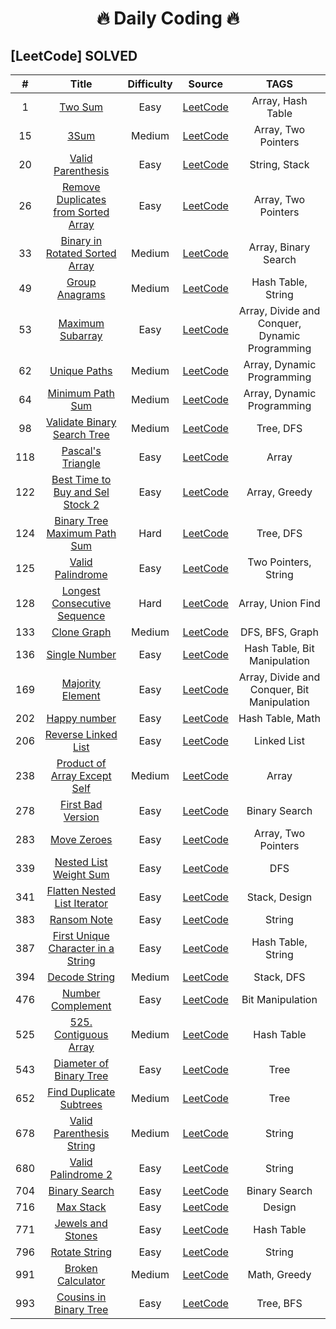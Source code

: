 <h1 align="center">
  🔥 Daily Coding 🔥
</h1>


## [LeetCode] SOLVED
|  #  | Title | Difficulty | Source | TAGS |
| :-: | :---: | :--------: | :----: | :--: | 
|  1  |  [Two Sum](Leetcode/1-Two_Sum.py) |Easy| [LeetCode](https://leetcode.com/problems/two-sum/) | Array, Hash Table |
|  15  | [3Sum](Leetcode/15-3Sum.py) |Medium| [LeetCode](https://leetcode.com/problems/3sum/) | Array, Two Pointers   |
|  20  | [Valid Parenthesis](Leetcode/20-Valid-Parenthesis.py) |Easy| [LeetCode](https://leetcode.com/problems/3sum/) | String, Stack   |
|  26  | [Remove Duplicates from Sorted Array](Leetcode/26-Remove_Duplicates_from_Sorted_Array.js) |Easy | [LeetCode](https://leetcode.com/problems/remove-duplicates-from-sorted-array/) | Array, Two Pointers |
|  33  | [Binary in Rotated Sorted Array](Leetcode/33-Binary_in_Rotated_Sorted_Array.py) |Medium | [LeetCode](https://leetcode.com/problems/search-in-rotated-sorted-array/) | Array, Binary Search |
|  49  | [Group Anagrams](Leetcode/49-Group_Anagrams.py) |Medium | [LeetCode](https://leetcode.com/problems/group-anagrams/) | Hash Table, String |
|  53  | [Maximum Subarray](Leetcode/53-Maximum_Subarray.py) |Easy | [LeetCode](https://leetcode.com/problems/maximum-subarray/) | Array, Divide and Conquer, Dynamic Programming|
|  62  | [Unique Paths](Leetcode/62-Unique_Paths.py) |Medium | [LeetCode](https://leetcode.com/problems/unique-paths/) | Array, Dynamic Programming|
| 64   | [Minimum Path Sum](Leetcode/64-Minimum_Path_Sum.py) |Medium | [LeetCode](https://leetcode.com/problems/minimum-path-sum/) | Array, Dynamic Programming |
|  98  | [Validate Binary Search Tree](Leetcode/98-Validate_Binary_Search_Tree.py) |Medium | [LeetCode](https://leetcode.com/problems/validate-binary-search-tree/) | Tree, DFS |
|  118  | [Pascal's Triangle](Leetcode/118-Pascal's_Triangle.py) |Easy | [LeetCode](https://leetcode.com/problems/pascals-triangle/) |Array |
|  122  | [Best Time to Buy and Sel Stock 2](Leetcode/118-Pascal's_Triangle.py) |Easy | [LeetCode](https://leetcode.com/problems/best-time-to-buy-and-sell-stock-ii/) |Array, Greedy |
| 124   | [Binary Tree Maximum Path Sum](Leetcode/124-Binary_Tree_Maximum_Path_Sum.py) |Hard | [LeetCode](https://leetcode.com/problems/binary-tree-maximum-path-sum/) | Tree, DFS|
|  125  | [Valid Palindrome](Leetcode/125-Valid_Palindrome.py) |Easy | [LeetCode](https://leetcode.com/problems/valid-palindrome/) |Two Pointers, String |
|  128  | [Longest Consecutive Sequence](128-Longest-Consecutive-Sequence.py) |Hard | [LeetCode](https://leetcode.com/problems/longest-consecutive-sequence/) |Array, Union Find |
|  133  | [Clone Graph](Leetcode/133-Clone_Graph.py)   |Medium | [LeetCode](https://leetcode.com/problems/clone-graph/) | DFS, BFS, Graph|
| 136   | [Single Number](Leetcode/136-Single_Number.py)   |Easy | [LeetCode](https://leetcode.com/problems/single-number/) |Hash Table, Bit Manipulation |
|  169  | [Majority Element](Leetcode/169-Majority_Element.py)   |Easy | [LeetCode](https://leetcode.com/problems/majority-element/) |Array, Divide and Conquer, Bit Manipulation |
|  202  | [Happy number](Leetcode/202-Happy_Number.py)  |Easy | [LeetCode](https://leetcode.com/problems/happy-number/) |Hash Table, Math |
|  206  | [Reverse Linked List](206-Reverse_Linked_list.py) |Easy | [LeetCode](https://leetcode.com/problems/reverse-linked-list/) | Linked List |
|   238 | [Product of Array Except Self](Leetcode/238-Product_of_Array_Except_Self.py) |Medium | [LeetCode](https://leetcode.com/problems/product-of-array-except-self/) | Array|
|  278  | [First Bad Version](Leetcode/278-First_Bad_Version.js)  |Easy | [LeetCode](https://leetcode.com/problems/first-bad-version/) |Binary Search |
|  283  | [Move Zeroes](Leetcode/283-Move_Zeroes.py) |Easy | [LeetCode](https://leetcode.com/problems/move-zeroes/) |Array, Two Pointers |
|   339 | [Nested List Weight Sum](Leetcode/339-Nested_List_Weight_Sum.py)   |Easy | [LeetCode](https://leetcode.com/problems/nested-list-weight-sum) |DFS |
| 341   | [Flatten Nested List Iterator](Leetcode/341-Flatten_Nested_List_Iterator.py)  |Easy | [LeetCode](https://leetcode.com/problems/flatten-nested-list-iterator/) |Stack, Design |
| 383   | [Ransom Note](Leetcode/383-Ransom_Note.py)  |Easy | [LeetCode](https://leetcode.com/problems/ransom-note/) |String |
|  387  | [First Unique Character in a String](Leetcode/387-First_Unique_Character_in_a_String.py)   |Easy | [LeetCode](https://leetcode.com/problems/first-unique-character-in-a-string/) |Hash Table, String |
|  394  | [Decode String](Leetcode/394-Decode_String.py)   |Medium | [LeetCode](https://leetcode.com/problems/decode-string/) |Stack, DFS |
|  476  | [Number Complement](Leetcode/476-Number_Complement.py)   |Easy | [LeetCode](https://leetcode.com/problems/number-complement/) |Bit Manipulation |
|  525  | [525. Contiguous Array](Leetcode/525-Contiguous_Array.py)   |Medium | [LeetCode](https://leetcode.com/problems/contiguous-array/) |Hash Table |
| 543   | [Diameter of Binary Tree](Leetcode/543-Diameter_of_Binary_Tree.py)  |Easy | [LeetCode](https://leetcode.com/problems/diameter-of-binary-tree/) |Tree |
|  652  | [Find Duplicate Subtrees](Leetcode/652-Find_Duplicate_Subtrees.py)  |Medium | [LeetCode](https://leetcode.com/problems/find-duplicate-subtrees/) |Tree |
|  678  | [Valid Parenthesis String](Leetcode/678-Valid_Parenthesis_String.py)   |Medium | [LeetCode](https://leetcode.com/problems/valid-parenthesis-string/) |String |
|  680  | [Valid Palindrome 2](Leetcode/680-Vallid-Palindrome-2.py)  |Easy | [LeetCode](https://leetcode.com/problems/valid-palindrome-ii/) |String |
|  704  | [Binary Search](Leetcode/704-Binary_Search.py)   |Easy | [LeetCode](https://leetcode.com/problems/binary-search/) |Binary Search |
|  716  | [Max Stack](716-Max_Stack.py) |Easy | [LeetCode](https://leetcode.com/problems/max-stack/) | Design |
|  771  | [Jewels and Stones](Leetcode/771-Jewels_and_Stones.py)  |Easy | [LeetCode](https://leetcode.com/problems/jewels-and-stones/) |Hash Table |
|  796  | [Rotate String](Leetcode/796-Rotate_String.py)  |Easy | [LeetCode](https://leetcode.com/problems/rotate-string/) |String |
|  991  | [Broken Calculator](Leetcode/991-Broken_Calculator.py)   |Medium | [LeetCode](https://leetcode.com/problems/broken-calculator/) |Math, Greedy |
|  993  | [Cousins in Binary Tree](Leetcode/993-Cousins_in_Binary_Tree.py)   |Easy | [LeetCode](https://leetcode.com/problems/cousins-in-binary-tree/) |Tree, BFS |

 

